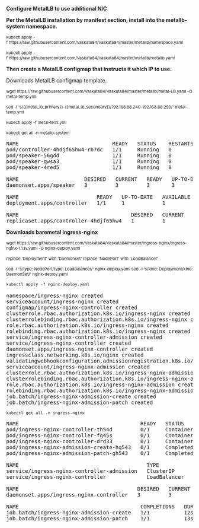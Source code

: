 <p style="text-align:start"><strong>Configure MetalLB to use additional NIC</strong></p>

<p style="text-align:start"><strong>Per the MetalLB installation by manifest section, install into the metallb-system namespace.</strong></p>

<p style="text-align:start"><span style="font-size:11px">kubectl apply -f&nbsp;<a href="https://raw.githubusercontent.com/Vaskata84/Vaskata84/master/metallb/namespace.yaml" rel="nofollow" style="box-sizing: border-box; background-color: transparent; color: var(--color-accent-fg); text-decoration: none;">https://raw.githubusercontent.com/Vaskata84/Vaskata84/master/metallb/namespace.yaml</a>&nbsp;</span></p>

<p style="text-align:start"><span style="font-size:11px">kubectl apply -f&nbsp;<a href="https://raw.githubusercontent.com/Vaskata84/Vaskata84/master/metallb/metallb.yaml" rel="nofollow" style="box-sizing: border-box; background-color: transparent; color: var(--color-accent-fg); text-decoration: none;">https://raw.githubusercontent.com/Vaskata84/Vaskata84/master/metallb/metallb.yaml</a></span></p>

<p style="text-align:start"><strong>Then create a MetalLB configmap that instructs it which IP to use.</strong></p>

<p style="text-align:start">Downloads MetalLB configmap template.</p>

<p style="text-align:start"><span style="font-size:11px">wget&nbsp;<a href="https://raw.githubusercontent.com/Vaskata84/Vaskata84/master/metallb/metal-LB.yaml" rel="nofollow" style="box-sizing: border-box; background-color: transparent; color: var(--color-accent-fg); text-decoration: none;">https://raw.githubusercontent.com/Vaskata84/Vaskata84/master/metallb/metal-LB.yaml</a>&nbsp;-O metal-temp.yml</span></p>

<p style="text-align:start"><span style="font-size:11px">sed -i &#39;s/{{metal_lb_primary}}-{{metal_lb_secondary}}/192.168.88.240-192.168.88.250/&#39; metal-temp.yml</span></p>

<p style="text-align:start"><span style="font-size:11px">kubectl apply -f metal-teml.yml</span></p>

<p style="text-align:start"><span style="font-size:11px">kubectl get all -n metallb-system</span></p>

<pre>
NAME                              READY   STATUS    RESTARTS   AGE
pod/controller-4hdjf65hw4-rb7dc   1/1     Running   0          11s
pod/speaker-56gdd                 1/1     Running   0          11s
pod/speaker-qwsa3                 1/1     Running   0          11s
pod/speaker-4red5                 1/1     Running   0          11s

NAME                     DESIRED   CURRENT   READY   UP-TO-DATE   AVAILABLE   NODE SELECTOR            AGE
daemonset.apps/speaker   3         3         3       3            3           kubernetes.io/os=linux   11s

NAME                         READY   UP-TO-DATE   AVAILABLE   AGE
deployment.apps/controller   1/1     1            1           11s

NAME                                    DESIRED   CURRENT   READY   AGE
replicaset.apps/controller-4hdjf65hw4   1         1         1       11s</pre>

<p style="text-align:start"><strong>Downloads baremetal ingress-nginx </strong></p>

<p style="text-align:start"><span style="font-size:11px">wget&nbsp;<a href="https://raw.githubusercontent.com/Vaskata84/Vaskata84/master/ingress-nginx/ingress-nginx-1.1.1v.yaml" rel="nofollow" style="box-sizing: border-box; background-color: transparent; color: var(--color-accent-fg); text-decoration: none;">https://raw.githubusercontent.com/Vaskata84/Vaskata84/master/ingress-nginx/ingress-nginx-1.1.1v.yaml</a>&nbsp;-O nginx-deploy.yaml</span></p>

<p style="text-align:start"><span style="font-size:11px">replace &#39;Deployment&#39; with &#39;Daemonset&#39; replace &#39;NodePort&#39; with &#39;LoadBalancer&#39;</span></p>

<p style="text-align:start"><span style="font-size:11px">sed -i &#39;s/type: NodePort/type: LoadBalancer/&#39; nginx-deploy.yaml sed -i &#39;s/kind: Deployment/kind: DaemonSet/&#39; nginx-deploy.yaml</span></p>

<pre>
<span style="font-size:11px">kubectl apply -f nginx-deploy.yaml
</span>
namespace/ingress-nginx created
serviceaccount/ingress-nginx created
configmap/ingress-nginx-controller created
clusterrole.rbac.authorization.k8s.io/ingress-nginx created
clusterrolebinding.rbac.authorization.k8s.io/ingress-nginx created
role.rbac.authorization.k8s.io/ingress-nginx created
rolebinding.rbac.authorization.k8s.io/ingress-nginx created
service/ingress-nginx-controller-admission created
service/ingress-nginx-controller created
daemonset.apps/ingress-nginx-controller created
ingressclass.networking.k8s.io/nginx created
validatingwebhookconfiguration.admissionregistration.k8s.io/ingress-nginx-admission created
serviceaccount/ingress-nginx-admission created
clusterrole.rbac.authorization.k8s.io/ingress-nginx-admission created
clusterrolebinding.rbac.authorization.k8s.io/ingress-nginx-admission created
role.rbac.authorization.k8s.io/ingress-nginx-admission created
rolebinding.rbac.authorization.k8s.io/ingress-nginx-admission created
job.batch/ingress-nginx-admission-create created
job.batch/ingress-nginx-admission-patch created</pre>

<pre>
<span style="font-size:11px">kubectl get all -n ingress-nginx</span></pre>

<pre>
NAME                                       READY   STATUS              RESTARTS   AGE
pod/ingress-nginx-controller-th54d         0/1     ContainerCreating   0          55s
pod/ingress-nginx-controller-fg45s         0/1     ContainerCreating   0          55s
pod/ingress-nginx-controller-drd33         0/1     ContainerCreating   0          55s
pod/ingress-nginx-admission-create-hg543   0/1     Completed           0          55s
pod/ingress-nginx-admission-patch-gh543    0/1     Completed           0          55s

NAME                                         TYPE           CLUSTER-IP     EXTERNAL-IP     PORT(S)                      AGE
service/ingress-nginx-controller-admission   ClusterIP      10.43.154.43                   443/TCP                      55s
service/ingress-nginx-controller             LoadBalancer   10.43.27.211   192.168.88.240  80:32652/TCP,443:31400/TCP   55s

NAME                                      DESIRED   CURRENT   READY   UP-TO-DATE   AVAILABLE   NODE SELECTOR            AGE
daemonset.apps/ingress-nginx-controller   3         3         0       3            0           kubernetes.io/os=linux   55s

NAME                                       COMPLETIONS   DURATION   AGE
job.batch/ingress-nginx-admission-create   1/1           12s        55s
job.batch/ingress-nginx-admission-patch    1/1           13s        55s</pre>
